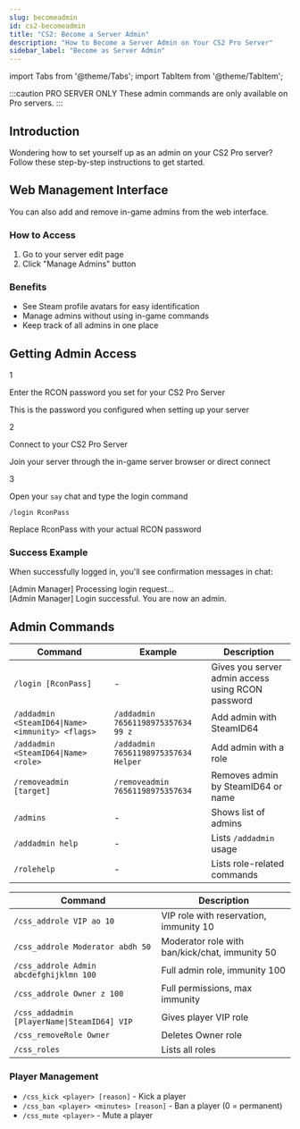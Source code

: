 ```yaml
---
slug: becomeadmin
id: cs2-becomeadmin
title: "CS2: Become a Server Admin"
description: "How to Become a Server Admin on Your CS2 Pro Server"
sidebar_label: "Become as Server Admin"
---
```


import Tabs from '@theme/Tabs';
import TabItem from '@theme/TabItem';

:::caution PRO SERVER ONLY
These admin commands are only available on Pro servers.
:::

## Introduction

Wondering how to set yourself up as an admin on your CS2 Pro server? Follow these step-by-step instructions to get started.

## Web Management Interface

You can also add and remove in-game admins from the web interface.

<div className="web-admin-container">
  <div className="web-admin-steps">
    <h3>How to Access</h3>
    <ol>
      <li>Go to your server edit page</li>
      <li>Click "Manage Admins" button</li>
    </ol>
  </div>
  
  <div className="web-admin-benefits">
    <h3>Benefits</h3>
    <ul>
      <li>See Steam profile avatars for easy identification</li>
      <li>Manage admins without using in-game commands</li>
      <li>Keep track of all admins in one place</li>
    </ul>
  </div>
</div>

<style>
{`
  .steps-container {
    display: flex;
    flex-direction: column;
    gap: 15px;
    margin: 25px 0;
  }
  
  .step-item {
    display: flex;
    align-items: flex-start;
    gap: 15px;
  }
  
  .step-number {
    background-color: var(--ifm-color-primary);
    color: white;
    width: 30px;
    height: 30px;
    border-radius: 50%;
    display: flex;
    align-items: center;
    justify-content: center;
    font-weight: bold;
    flex-shrink: 0;
  }
  
  .step-content {
    flex: 1;
  }
  
  .step-content p {
    margin: 0 0 5px 0;
  }
  
  .step-note {
    color: var(--ifm-color-emphasis-600);
    font-size: 0.9rem;
    font-style: italic;
  }
  
  .command-example {
    background-color: var(--ifm-code-background);
    padding: 10px 15px;
    border-radius: 5px;
    margin-top: 10px;
  }
  
  .command-example code {
    display: block;
    margin-bottom: 5px;
  }
  
  .command-note {
    font-size: 0.9rem;
    color: var(--ifm-color-emphasis-600);
    margin: 0;
  }
  
  .terminal-example {
    background-color: #1e1e1e;
    padding: 15px;
    border-radius: 5px;
    margin: 20px 0;
    font-family: monospace;
  }
  
  .admin-message {
    margin: 5px 0;
    line-height: 1.4;
  }
  
  .success-message {
    color: #4CAF50;
  }
  
  .table-wrapper {
    overflow-x: auto;
  }
  
  table {
    width: 100%;
    border-collapse: collapse;
  }
  
  table th {
    background-color: var(--ifm-table-head-background);
    text-align: left;
    padding: 12px;
  }
  
  table td {
    padding: 12px;
    border-top: 1px solid var(--ifm-table-border-color);
  }
  
  .common-tasks {
    display: grid;
    grid-template-columns: repeat(auto-fill, minmax(300px, 1fr));
    gap: 20px;
    margin-top: 20px;
  }
  
  .task-card {
    background-color: var(--ifm-card-background-color);
    border-radius: 8px;
    box-shadow: var(--ifm-global-shadow-lw);
    padding: 15px;
  }
  
  .task-card h3 {
    margin-top: 0;
    font-size: 1.2rem;
    border-bottom: 1px solid var(--ifm-color-emphasis-200);
    padding-bottom: 10px;
  }
  
  .task-card ul {
    padding-left: 20px;
    margin-bottom: 0;
  }
  
  .task-card li {
    margin-bottom: 8px;
  }
  
  .web-admin-container {
    display: grid;
    grid-template-columns: repeat(auto-fit, minmax(300px, 1fr));
    gap: 20px;
    margin: 25px 0;
  }
  
  .web-admin-steps,
  .web-admin-benefits {
    background-color: var(--ifm-card-background-color);
    border-radius: 8px;
    box-shadow: var(--ifm-global-shadow-lw);
    padding: 20px;
  }
  
  .web-admin-steps h3,
  .web-admin-benefits h3 {
    margin-top: 0;
    font-size: 1.2rem;
    border-bottom: 1px solid var(--ifm-color-emphasis-200);
    padding-bottom: 10px;
  }
  
  @media (max-width: 768px) {
    .common-tasks,
    .web-admin-container {
      grid-template-columns: 1fr;
    }
  }
`}
</style>

## Getting Admin Access

<div className="steps-container">
  <div className="step-item">
    <div className="step-number">1</div>
    <div className="step-content">
      <p>Enter the RCON password you set for your CS2 Pro Server</p>
      <p className="step-note">This is the password you configured when setting up your server</p>
    </div>
  </div>
  
  <div className="step-item">
    <div className="step-number">2</div>
    <div className="step-content">
      <p>Connect to your CS2 Pro Server</p>
      <p className="step-note">Join your server through the in-game server browser or direct connect</p>
    </div>
  </div>
  
  <div className="step-item">
    <div className="step-number">3</div>
    <div className="step-content">
      <p>Open your <code>say</code> chat and type the login command</p>
      <div className="command-example">
        <code>/login RconPass</code>
        <p className="command-note">Replace RconPass with your actual RCON password</p>
      </div>
    </div>
  </div>
</div>

### Success Example

When successfully logged in, you'll see confirmation messages in chat:

<div className="terminal-example">
  <div className="admin-message success-message">[Admin Manager] Processing login request...</div>
  <div className="admin-message success-message">[Admin Manager] Login successful. You are now an admin.</div>
</div>

## Admin Commands

<Tabs>
  <TabItem value="chat" label="Chat Commands" default>
    <div className="table-wrapper">
      <table>
        <thead>
          <tr>
            <th>Command</th>
            <th>Example</th>
            <th>Description</th>
          </tr>
        </thead>
        <tbody>
          <tr>
            <td><code>/login [RconPass]</code></td>
            <td>-</td>
            <td>Gives you server admin access using RCON password</td>
          </tr>
          <tr>
            <td><code>/addadmin &lt;SteamID64|Name&gt; &lt;immunity&gt; &lt;flags&gt;</code></td>
            <td><code>/addadmin 76561198975357634 99 z</code></td>
            <td>Add admin with SteamID64</td>
          </tr>
          <tr>
            <td><code>/addadmin &lt;SteamID64|Name&gt; &lt;role&gt;</code></td>
            <td><code>/addadmin 76561198975357634 Helper</code></td>
            <td>Add admin with a role</td>
          </tr>
          <tr>
            <td><code>/removeadmin [target]</code></td>
            <td><code>/removeadmin 76561198975357634</code></td>
            <td>Removes admin by SteamID64 or name</td>
          </tr>
          <tr>
            <td><code>/admins</code></td>
            <td>-</td>
            <td>Shows list of admins</td>
          </tr>
          <tr>
            <td><code>/addadmin help</code></td>
            <td>-</td>
            <td>Lists <code>/addadmin</code> usage</td>
          </tr>
          <tr>
            <td><code>/rolehelp</code></td>
            <td>-</td>
            <td>Lists role-related commands</td>
          </tr>
        </tbody>
      </table>
    </div>
  </TabItem>
  <TabItem value="roles" label="Role Management">
    <div className="table-wrapper">
      <table>
        <thead>
          <tr>
            <th>Command</th>
            <th>Description</th>
          </tr>
        </thead>
        <tbody>
          <tr>
            <td><code>/css_addrole VIP ao 10</code></td>
            <td>VIP role with reservation, immunity 10</td>
          </tr>
          <tr>
            <td><code>/css_addrole Moderator abdh 50</code></td>
            <td>Moderator role with ban/kick/chat, immunity 50</td>
          </tr>
          <tr>
            <td><code>/css_addrole Admin abcdefghijklmn 100</code></td>
            <td>Full admin role, immunity 100</td>
          </tr>
          <tr>
            <td><code>/css_addrole Owner z 100</code></td>
            <td>Full permissions, max immunity</td>
          </tr>
          <tr>
            <td><code>/css_addadmin [PlayerName|SteamID64] VIP</code></td>
            <td>Gives player VIP role</td>
          </tr>
          <tr>
            <td><code>/css_removeRole Owner</code></td>
            <td>Deletes Owner role</td>
          </tr>
          <tr>
            <td><code>/css_roles</code></td>
            <td>Lists all roles</td>
          </tr>
        </tbody>
      </table>
    </div>
  </TabItem>
  <TabItem value="common" label="Common Tasks">
    <div className="common-tasks">
      <div className="task-card">
        <h3>Player Management</h3>
        <ul>
          <li><code>/css_kick &lt;player&gt; [reason]</code> - Kick a player</li>
          <li><code>/css_ban &lt;player&gt; &lt;minutes&gt; [reason]</code> - Ban a player (0 = permanent)</li>
          <li><code>/css_mute &lt;player&gt;</code> - Mute a player</li>
        </ul>
      </div>      
    </div>
  </TabItem>
</Tabs>
